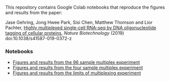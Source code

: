 This repository contains Google Colab notebooks that reproduce the figures and results from the paper:

Jase Gehring, Jong Hwee Park, Sisi Chen, Matthew Thomson and Lior Pachter, [Highly multiplexed single-cell RNA-seq by DNA oligonucleotide tagging of cellular proteins](https://www.nature.com/articles/s41587-019-0372-z), *Nature Biotechnology* (2019) doi:10.1038/s41587-019-0372-z 

### Notebooks

* [Figures and results from the 96 sample multiplex experiment](https://colab.research.google.com/github/pachterlab/GPCTP_2019/blob/master/Colab%20Notebooks/96sampleMultiplex20191220.ipynb)
* [Figures and results from the four sample multiplex experiment](https://colab.research.google.com/github/pachterlab/GPCTP_2019/blob/master/Colab%20Notebooks/4sampleMultiplex20191220.ipynb)
* [Figures and results from the limits of multiplexing experiment](https://colab.research.google.com/github/pachterlab/GPCTP_2019/blob/master/Colab%20Notebooks/LimitsOfMultiplex20191220.ipynb)
